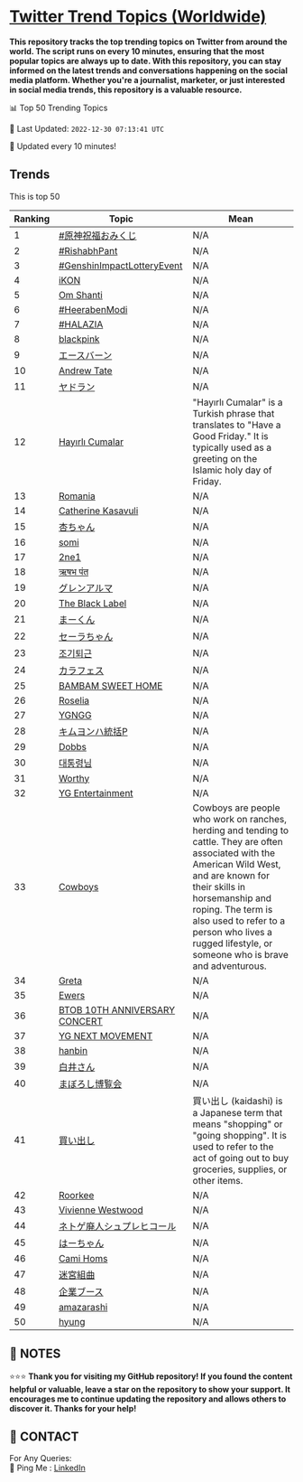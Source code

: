 [Twitter Trend Topics (Worldwide)](https://github.com/ErcinDedeoglu/Twitter-Trend-Topics)
==========

**This repository tracks the top trending topics on Twitter from around the world. 
The script runs on every 10 minutes, ensuring that the most popular topics are always up to date. 
With this repository, you can stay informed on the latest trends and conversations happening on the social media platform. 
Whether you're a journalist, marketer, or just interested in social media trends, this repository is a valuable resource.**


📊 Top 50 Trending Topics

📆 Last Updated: `2022-12-30 07:13:41 UTC`

🔧 Updated every 10 minutes!


## Trends

This is top 50

| Ranking | Topic | Mean |
| ------- | ------------ | ------------ |
| 1 | [#原神祝福おみくじ](http://twitter.com/search?q=%23%e5%8e%9f%e7%a5%9e%e7%a5%9d%e7%a6%8f%e3%81%8a%e3%81%bf%e3%81%8f%e3%81%98) | N/A |
| 2 | [#RishabhPant](http://twitter.com/search?q=%23RishabhPant) | N/A |
| 3 | [#GenshinImpactLotteryEvent](http://twitter.com/search?q=%23GenshinImpactLotteryEvent) | N/A |
| 4 | [iKON](http://twitter.com/search?q=iKON) | N/A |
| 5 | [Om Shanti](http://twitter.com/search?q=Om+Shanti) | N/A |
| 6 | [#HeerabenModi](http://twitter.com/search?q=%23HeerabenModi) | N/A |
| 7 | [#HALAZIA](http://twitter.com/search?q=%23HALAZIA) | N/A |
| 8 | [blackpink](http://twitter.com/search?q=blackpink) | N/A |
| 9 | [エースバーン](http://twitter.com/search?q=%e3%82%a8%e3%83%bc%e3%82%b9%e3%83%90%e3%83%bc%e3%83%b3) | N/A |
| 10 | [Andrew Tate](http://twitter.com/search?q=Andrew+Tate) | N/A |
| 11 | [ヤドラン](http://twitter.com/search?q=%e3%83%a4%e3%83%89%e3%83%a9%e3%83%b3) | N/A |
| 12 | [Hayırlı Cumalar](http://twitter.com/search?q=Hay%c4%b1rl%c4%b1+Cumalar) | "Hayırlı Cumalar" is a Turkish phrase that translates to "Have a Good Friday." It is typically used as a greeting on the Islamic holy day of Friday. |
| 13 | [Romania](http://twitter.com/search?q=Romania) | N/A |
| 14 | [Catherine Kasavuli](http://twitter.com/search?q=Catherine+Kasavuli) | N/A |
| 15 | [杏ちゃん](http://twitter.com/search?q=%e6%9d%8f%e3%81%a1%e3%82%83%e3%82%93) | N/A |
| 16 | [somi](http://twitter.com/search?q=somi) | N/A |
| 17 | [2ne1](http://twitter.com/search?q=2ne1) | N/A |
| 18 | [ऋषभ पंत](http://twitter.com/search?q=%e0%a4%8b%e0%a4%b7%e0%a4%ad+%e0%a4%aa%e0%a4%82%e0%a4%a4) | N/A |
| 19 | [グレンアルマ](http://twitter.com/search?q=%e3%82%b0%e3%83%ac%e3%83%b3%e3%82%a2%e3%83%ab%e3%83%9e) | N/A |
| 20 | [The Black Label](http://twitter.com/search?q=The+Black+Label) | N/A |
| 21 | [まーくん](http://twitter.com/search?q=%e3%81%be%e3%83%bc%e3%81%8f%e3%82%93) | N/A |
| 22 | [セーラちゃん](http://twitter.com/search?q=%e3%82%bb%e3%83%bc%e3%83%a9%e3%81%a1%e3%82%83%e3%82%93) | N/A |
| 23 | [조기퇴근](http://twitter.com/search?q=%ec%a1%b0%ea%b8%b0%ed%87%b4%ea%b7%bc) | N/A |
| 24 | [カラフェス](http://twitter.com/search?q=%e3%82%ab%e3%83%a9%e3%83%95%e3%82%a7%e3%82%b9) | N/A |
| 25 | [BAMBAM SWEET HOME](http://twitter.com/search?q=BAMBAM+SWEET+HOME) | N/A |
| 26 | [Roselia](http://twitter.com/search?q=Roselia) | N/A |
| 27 | [YGNGG](http://twitter.com/search?q=YGNGG) | N/A |
| 28 | [キムヨンハ統括P](http://twitter.com/search?q=%e3%82%ad%e3%83%a0%e3%83%a8%e3%83%b3%e3%83%8f%e7%b5%b1%e6%8b%acP) | N/A |
| 29 | [Dobbs](http://twitter.com/search?q=Dobbs) | N/A |
| 30 | [대통령님](http://twitter.com/search?q=%eb%8c%80%ed%86%b5%eb%a0%b9%eb%8b%98) | N/A |
| 31 | [Worthy](http://twitter.com/search?q=Worthy) | N/A |
| 32 | [YG Entertainment](http://twitter.com/search?q=YG+Entertainment) | N/A |
| 33 | [Cowboys](http://twitter.com/search?q=Cowboys) | Cowboys are people who work on ranches, herding and tending to cattle. They are often associated with the American Wild West, and are known for their skills in horsemanship and roping. The term is also used to refer to a person who lives a rugged lifestyle, or someone who is brave and adventurous. |
| 34 | [Greta](http://twitter.com/search?q=Greta) | N/A |
| 35 | [Ewers](http://twitter.com/search?q=Ewers) | N/A |
| 36 | [BTOB 10TH ANNIVERSARY CONCERT](http://twitter.com/search?q=BTOB+10TH+ANNIVERSARY+CONCERT) | N/A |
| 37 | [YG NEXT MOVEMENT](http://twitter.com/search?q=YG+NEXT+MOVEMENT) | N/A |
| 38 | [hanbin](http://twitter.com/search?q=hanbin) | N/A |
| 39 | [白井さん](http://twitter.com/search?q=%e7%99%bd%e4%ba%95%e3%81%95%e3%82%93) | N/A |
| 40 | [まぼろし博覧会](http://twitter.com/search?q=%e3%81%be%e3%81%bc%e3%82%8d%e3%81%97%e5%8d%9a%e8%a6%a7%e4%bc%9a) | N/A |
| 41 | [買い出し](http://twitter.com/search?q=%e8%b2%b7%e3%81%84%e5%87%ba%e3%81%97) | 買い出し (kaidashi) is a Japanese term that means "shopping" or "going shopping". It is used to refer to the act of going out to buy groceries, supplies, or other items. |
| 42 | [Roorkee](http://twitter.com/search?q=Roorkee) | N/A |
| 43 | [Vivienne Westwood](http://twitter.com/search?q=Vivienne+Westwood) | N/A |
| 44 | [ネトゲ廃人シュプレヒコール](http://twitter.com/search?q=%e3%83%8d%e3%83%88%e3%82%b2%e5%bb%83%e4%ba%ba%e3%82%b7%e3%83%a5%e3%83%97%e3%83%ac%e3%83%92%e3%82%b3%e3%83%bc%e3%83%ab) | N/A |
| 45 | [はーちゃん](http://twitter.com/search?q=%e3%81%af%e3%83%bc%e3%81%a1%e3%82%83%e3%82%93) | N/A |
| 46 | [Cami Homs](http://twitter.com/search?q=Cami+Homs) | N/A |
| 47 | [迷宮組曲](http://twitter.com/search?q=%e8%bf%b7%e5%ae%ae%e7%b5%84%e6%9b%b2) | N/A |
| 48 | [企業ブース](http://twitter.com/search?q=%e4%bc%81%e6%a5%ad%e3%83%96%e3%83%bc%e3%82%b9) | N/A |
| 49 | [amazarashi](http://twitter.com/search?q=amazarashi) | N/A |
| 50 | [hyung](http://twitter.com/search?q=hyung) | N/A |




## 📝 NOTES

⭐⭐⭐ **Thank you for visiting my GitHub repository! If you found the content helpful or valuable, leave a star on the repository to show your support. It encourages me to continue updating the repository and allows others to discover it. Thanks for your help!**

## 📨 CONTACT

 For Any Queries:  
            🏓 Ping Me : [LinkedIn](https://www.linkedin.com/in/ercindedeoglu/)